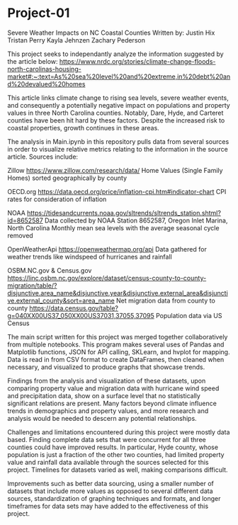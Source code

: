# Project-01
Severe Weather Impacts on NC Coastal Counties
Written by:
Justin Hix
Tristan Perry
Kayla Jehnzen 
Zachary Pederson

This project seeks to independantly analyze the information suggested by the article below:
https://www.nrdc.org/stories/climate-change-floods-north-carolinas-housing-market#:~:text=As%20sea%20level%20and%20extreme,in%20debt%20and%20devalued%20homes

This article links climate change to rising sea levels, severe weather events, and consequently a potentially negative impact on populations and property values in three North Carolina counties. Notably, Dare, Hyde, and Carteret counties have been hit hard by these factors. Despite the increased risk to coastal properties, growth continues in these areas. 

The analysis in Main.ipynb in this repository pulls data from several sources in order to visualize relative metrics relating to the information in the source article.
Sources include:

Zillow
    https://www.zillow.com/research/data/
    Home Values (Single Family Homes) sorted geographically by county

OECD.org
    https://data.oecd.org/price/inflation-cpi.htm#indicator-chart
    CPI rates for consideration of inflation

NOAA
    https://tidesandcurrents.noaa.gov/sltrends/sltrends_station.shtml?id=8652587
    Data collected by NOAA Station 8652587, Oregon Inlet Marina, North Carolina
    Monthly mean sea levels with the average seasonal cycle removed

OpenWeatherApi
    https://openweathermap.org/api
    Data gathered for weather trends like windspeed of hurricanes and rainfall

OSBM.NC.gov & Census.gov
    https://linc.osbm.nc.gov/explore/dataset/census-county-to-county-migration/table/?disjunctive.area_name&disjunctive.year&disjunctive.external_area&disjunctive.external_county&sort=area_name
    Net migration data from county to county
    https://data.census.gov/table?g=040XX00US37_050XX00US37031,37055,37095
    Population data via US Census

The main script written for this project was merged together collaboratively from multiple notebooks. This program makes several uses of Pandas and Matplotlib functions, JSON for API calling, SKLearn, and hvplot for mapping. Data is read in from CSV format to create DataFrames, then cleaned when necessary, and visualized to produce graphs that showcase trends.

Findings from the analysis and visualization of these datasets, upon comparing property value and migration data with hurricane wind speed and precipitation data, show on a surface level that no statistically significant relations are present. Many factors beyond climate influence trends in demographics and property values, and more research and analysis would be needed to descern any potential relationships.

Challenges and limitations encountered during this project were mostly data based. Finding complete data sets that were concurrent for all three counties could have improved results. In particular, Hyde county, whose population is just a fraction of the other two counties, had limited property value and rainfall data available through the sources selected for this project. Timelines for datasets varied as well, making comparisons difficult. 

Improvements such as better data sourcing, using a smaller number of datasets that include more values as opposed to several different data sources, standardization of graphing techniques and formats, and longer timeframes for data sets may have added to the effectiveness of this project.